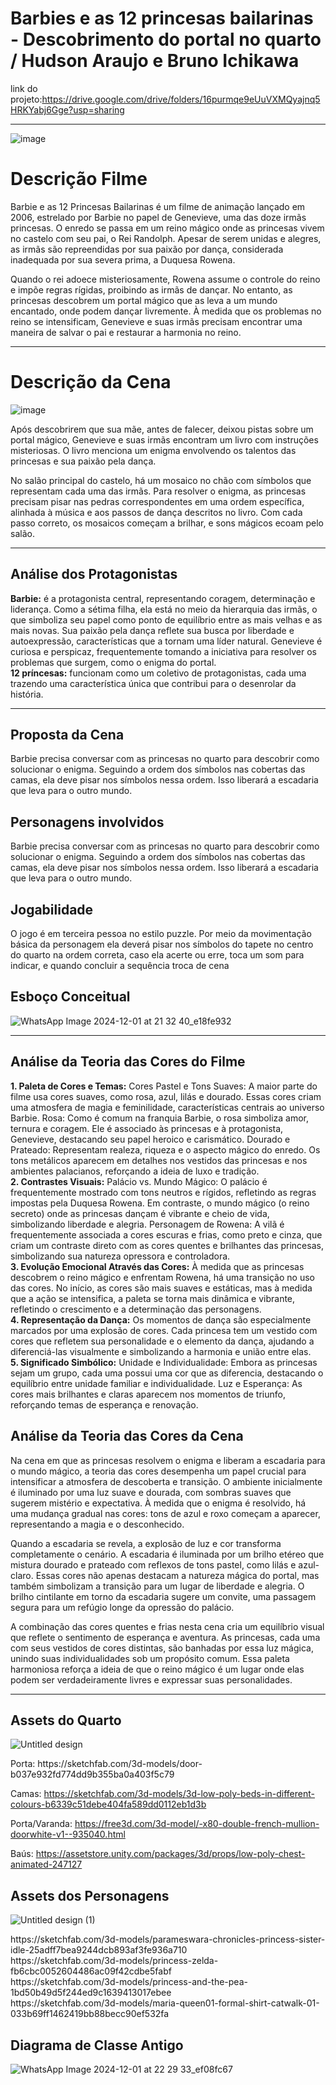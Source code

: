 
# Barbies e as 12 princesas bailarinas - Descobrimento do portal no quarto / Hudson Araujo e Bruno Ichikawa
link do projeto:https://drive.google.com/drive/folders/16purmqe9eUuVXMQyajnq5HRKYabj6Gge?usp=sharing
<hr>

![image](https://github.com/user-attachments/assets/49429753-88fc-424a-a061-f23d93ea32ba)

<h1>Descrição Filme</h1>
<p>
Barbie e as 12 Princesas Bailarinas é um filme de animação lançado em 2006, estrelado por Barbie no papel de Genevieve, uma das doze irmãs princesas. O enredo se passa em um reino mágico onde as princesas vivem no castelo com seu pai, o Rei Randolph. Apesar de serem unidas e alegres, as irmãs são repreendidas por sua paixão por dança, considerada inadequada por sua severa prima, a Duquesa Rowena.

Quando o rei adoece misteriosamente, Rowena assume o controle do reino e impõe regras rígidas, proibindo as irmãs de dançar. No entanto, as princesas descobrem um portal mágico que as leva a um mundo encantado, onde podem dançar livremente. À medida que os problemas no reino se intensificam, Genevieve e suas irmãs precisam encontrar uma maneira de salvar o pai e restaurar a harmonia no reino.
</p>
<hr>
<h1>Descrição da Cena</h1>

![image](https://github.com/user-attachments/assets/55ded1f9-26cf-46b6-ade6-8a6e59d25bcc)

<p>
Após descobrirem que sua mãe, antes de falecer, deixou pistas sobre um portal mágico, Genevieve e suas irmãs encontram um livro com instruções misteriosas. O livro menciona um enigma envolvendo os talentos das princesas e sua paixão pela dança.

No salão principal do castelo, há um mosaico no chão com símbolos que representam cada uma das irmãs. Para resolver o enigma, as princesas precisam pisar nas pedras correspondentes em uma ordem específica, alinhada à música e aos passos de dança descritos no livro. Com cada passo correto, os mosaicos começam a brilhar, e sons mágicos ecoam pelo salão.
</p>
<hr>
<h2>Análise dos Protagonistas</h2>
<p>
<strong>Barbie:</strong>
 é a protagonista central, representando coragem, determinação e liderança. Como a sétima filha, ela está no meio da hierarquia das irmãs, o que simboliza seu papel como ponto de equilíbrio entre as mais velhas e as mais novas. Sua paixão pela dança reflete sua busca por liberdade e autoexpressão, características que a tornam uma líder natural. Genevieve é curiosa e perspicaz, frequentemente tomando a iniciativa para resolver os problemas que surgem, como o enigma do portal.<br>
<strong>12 príncesas:</strong>
 funcionam como um coletivo de protagonistas, cada uma trazendo uma característica única que contribui para o desenrolar da história.
 <hr>
</p>
<h2>Proposta da Cena</h2>
<p>
Barbie precisa conversar com as princesas no quarto para descobrir como solucionar o enigma. Seguindo a ordem dos símbolos nas cobertas das camas, ela deve pisar nos símbolos nessa ordem. Isso liberará a escadaria que leva para o outro mundo.
</p>
<h2>Personagens involvidos</h2>
<p>
Barbie precisa conversar com as princesas no quarto para descobrir como solucionar o enigma. Seguindo a ordem dos símbolos nas cobertas das camas, ela deve pisar nos símbolos nessa ordem. Isso liberará a escadaria que leva para o outro mundo.
</p>
<h2>Jogabilidade</h2>
<p>
O jogo é em terceira pessoa no estilo puzzle. Por meio da movimentação básica da personagem ela deverá pisar nos símbolos do tapete no centro do quarto na ordem correta, caso ela acerte ou erre, toca um som para indicar, e quando concluir a sequência troca de cena
</p>
<h2>Esboço Conceitual</h2>

![WhatsApp Image 2024-12-01 at 21 32 40_e18fe932](https://github.com/user-attachments/assets/de9af9fd-a678-476e-b4fc-c1973237b45d)

<hr>
<h2>Análise da Teoria das Cores do Filme</h2>
<p>
<strong>1. Paleta de Cores e Temas:</strong>
Cores Pastel e Tons Suaves: A maior parte do filme usa cores suaves, como rosa, azul, lilás e dourado. Essas cores criam uma atmosfera de magia e feminilidade, características centrais ao universo Barbie.
Rosa: Como é comum na franquia Barbie, o rosa simboliza amor, ternura e coragem. Ele é associado às princesas e à protagonista, Genevieve, destacando seu papel heroico e carismático.
Dourado e Prateado: Representam realeza, riqueza e o aspecto mágico do enredo. Os tons metálicos aparecem em detalhes nos vestidos das princesas e nos ambientes palacianos, reforçando a ideia de luxo e tradição.<br>
<strong>2. Contrastes Visuais:</strong>
Palácio vs. Mundo Mágico: O palácio é frequentemente mostrado com tons neutros e rígidos, refletindo as regras impostas pela Duquesa Rowena. Em contraste, o mundo mágico (o reino secreto) onde as princesas dançam é vibrante e cheio de vida, simbolizando liberdade e alegria.
Personagem de Rowena: A vilã é frequentemente associada a cores escuras e frias, como preto e cinza, que criam um contraste direto com as cores quentes e brilhantes das princesas, simbolizando sua natureza opressora e controladora.<br>
<strong>3. Evolução Emocional Através das Cores:</strong>
À medida que as princesas descobrem o reino mágico e enfrentam Rowena, há uma transição no uso das cores. No início, as cores são mais suaves e estáticas, mas à medida que a ação se intensifica, a paleta se torna mais dinâmica e vibrante, refletindo o crescimento e a determinação das personagens.<br>
<strong>4. Representação da Dança:</strong>
Os momentos de dança são especialmente marcados por uma explosão de cores. Cada princesa tem um vestido com cores que refletem sua personalidade e o elemento da dança, ajudando a diferenciá-las visualmente e simbolizando a harmonia e união entre elas.<br>
<strong>5. Significado Simbólico:</strong>
Unidade e Individualidade: Embora as princesas sejam um grupo, cada uma possui uma cor que as diferencia, destacando o equilíbrio entre unidade familiar e individualidade.
Luz e Esperança: As cores mais brilhantes e claras aparecem nos momentos de triunfo, reforçando temas de esperança e renovação.
</p>
<h2>Análise da Teoria das Cores da Cena</h2>
<p>
Na cena em que as princesas resolvem o enigma e liberam a escadaria para o mundo mágico, a teoria das cores desempenha um papel crucial para intensificar a atmosfera de descoberta e transição. O ambiente inicialmente é iluminado por uma luz suave e dourada, com sombras suaves que sugerem mistério e expectativa. À medida que o enigma é resolvido, há uma mudança gradual nas cores: tons de azul e roxo começam a aparecer, representando a magia e o desconhecido.

Quando a escadaria se revela, a explosão de luz e cor transforma completamente o cenário. A escadaria é iluminada por um brilho etéreo que mistura dourado e prateado com reflexos de tons pastel, como lilás e azul-claro. Essas cores não apenas destacam a natureza mágica do portal, mas também simbolizam a transição para um lugar de liberdade e alegria. O brilho cintilante em torno da escadaria sugere um convite, uma passagem segura para um refúgio longe da opressão do palácio.

A combinação das cores quentes e frias nesta cena cria um equilíbrio visual que reflete o sentimento de esperança e aventura. As princesas, cada uma com seus vestidos de cores distintas, são banhadas por essa luz mágica, unindo suas individualidades sob um propósito comum. Essa paleta harmoniosa reforça a ideia de que o reino mágico é um lugar onde elas podem ser verdadeiramente livres e expressar suas personalidades.
</p>
<hr>
<h2>Assets do Quarto</h2>

![Untitled design](https://github.com/user-attachments/assets/2b4ba3d1-8060-47fe-9b55-8f4ed9200bbf)

<p>
Porta: https://sketchfab.com/3d-models/door-b037e932fd774dd9b355ba0a403f5c79

Camas: https://sketchfab.com/3d-models/3d-low-poly-beds-in-different-colours-b6339c51debe404fa589dd0112eb1d3b

Porta/Varanda: https://free3d.com/3d-model/-x80-double-french-mullion-doorwhite-v1--935040.html

Baús: https://assetstore.unity.com/packages/3d/props/low-poly-chest-animated-247127 
</p>
<h2>Assets dos Personagens</h2>

![Untitled design (1)](https://github.com/user-attachments/assets/f73fe230-bce5-42f8-a3f4-af82e5fcd4ab)

<p>
https://sketchfab.com/3d-models/parameswara-chronicles-princess-sister-idle-25adff7bea9244dcb893af3fe936a710
<br>
https://sketchfab.com/3d-models/princess-zelda-fb6cbc0052604486ac09f42cdbe5fabf
<br>
https://sketchfab.com/3d-models/princess-and-the-pea-1bd50b49d5f244ed9c1639413017ebee
<br>
https://sketchfab.com/3d-models/maria-queen01-formal-shirt-catwalk-01-033b69ff1462419bb88becc90ef532fa
</p>

<h2>Diagrama de Classe Antigo</h2>

![WhatsApp Image 2024-12-01 at 22 29 33_ef08fc67](https://github.com/user-attachments/assets/262892d7-8fc3-444f-98eb-c18dc349e796)












